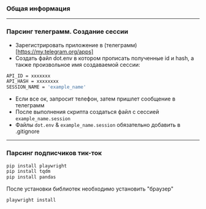﻿### Общая информация

---

### Парсинг телеграмм. Создание сессии
- Зарегистрировать приложение в (телеграмм)[https://my.telegram.org/apps]
- Создать файл dot.env в котором прописать полученные id и hash, а также произвольное имя создаваемой сессии:
```bash
API_ID = xxxxxxx 
API_HASH = xxxxxxxx
SESSION_NAME = 'example_name' 
```
- Если все ок, запросит телефон, затем пришлет сообщение в телеграмм
- После выполнения скрипта создаться файл с сессией `example_name.session`
- Файлы `dot.env` & `example_name.session` обязательно добавить в .gitignore
---



### Парсинг подписчиков тик-ток

```bash 
pip install playwright
pip install tqdm
pip install pandas
```

После установки библиотек необходимо установить "браузер"
```bash
playwright install
```